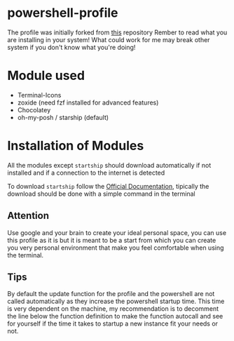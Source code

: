 # powershell-profile
The profile was initially forked from [this](https://github.com/ChrisTitusTech/powershell-profile) repository
Rember to read what you are installing in your system! What could work for me may break other system if you don't know what you're doing!

# Module used
  - Terminal-Icons
  - zoxide (need fzf installed for advanced features)
  - Chocolatey
  - oh-my-posh / starship (default)

# Installation of Modules
All the modules except `startship` should download automatically if not installed and if a connection to the internet is detected

To download `startship` follow the [Official Documentation](https://starship.rs/installing), tipically the download should be done with a simple command in the terminal

## Attention
Use google and your brain to create your ideal personal space, you can use this profile as it is 
but it is meant to be a start from which you can create you very personal environment that make you feel comfortable when using the terminal.

## Tips
By default the update function for the profile and the powershell are not called automatically as they increase the powershell startup time. This time is very dependent on the machine, my recommendation is to decomment the line below the function definition to make the function autocall and see for yourself if the time it takes to startup a new instance fit your needs or not.
